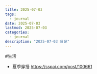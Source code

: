 ```yaml
---
title: 2025-07-03
tags:
  - journal
date: 2025-07-03
lastmod: 2025-07-03
categories:
  - journal
description: "2025-07-03 日记"
---
```


#生活

- 夏季穿搭 https://sspai.com/post/100661
